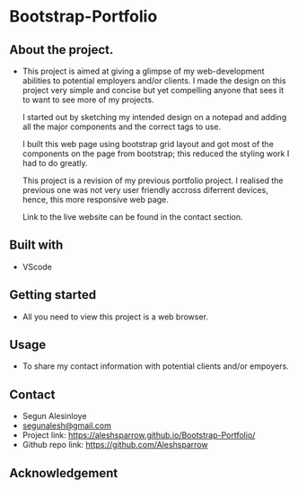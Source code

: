 # Bootstrap-Portfolio
## About the project.
* This project is aimed at giving a glimpse of my web-development abilities to potential employers and/or clients. I made the design on this project very simple and concise but yet compelling anyone that sees it to want to see more of my projects.

    I started out by sketching my intended design on a notepad and adding all the major components and the correct tags to use.

    I built this web page using bootstrap grid layout and got most of the components on the page from bootstrap; this reduced the styling work I had to do greatly.

    This project is a revision of my previous portfolio project. I realised the previous one was not very user friendly accross diferrent devices, hence, this more responsive web page.

    Link to the live website can be found in the contact section.
   

## Built with
* VScode

## Getting started
* All you need to view this project is a web browser.

## Usage
* To share my contact information with potential clients and/or empoyers.

## Contact
* Segun Alesinloye 
* segunalesh@gmail.com 
* Project link:  https://aleshsparrow.github.io/Bootstrap-Portfolio/
* Github repo link: https://github.com/Aleshsparrow

## Acknowledgement